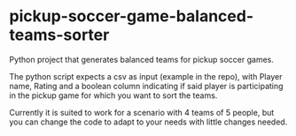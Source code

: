 # pickup-soccer-game-balanced-teams-sorter
Python project that generates balanced teams for pickup soccer games.

The python script expects a csv as input (example in the repo), with Player name, Rating and a boolean column indicating if said player is participating in the pickup game for which you want to sort the teams.

Currently it is suited to work for a scenario with 4 teams of 5 people, but you can change the code to adapt to your needs with little changes needed.
